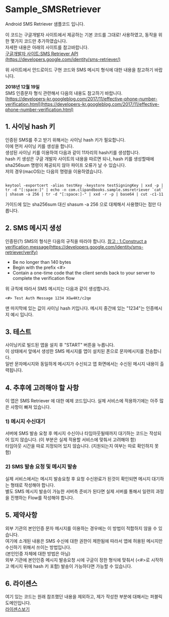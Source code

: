 Sample_SMSRetriever
=====================
Android SMS Retriever 샘플코드 입니다.

이 코드는 구글개발자 사이트에서 제공하는 기본 코드를 그대로! 사용하였고,
동작을 위한 몇가지 코드만 추가하였습니다.<br>
자세한 내용은 아래의 사이트를 참고바랍니다.<br>
[구글개발자 사이트:SMS Retriever API (https://developers.google.com/identity/sms-retriever/)](https://developers.google.com/identity/sms-retriever/)

위 사이트에서 안드로이드 구현 코드와 SMS 메시지 형식에 대한 내용을 참고하기 바랍니다.

**2018년 12월 19일**<br>
SMS 인증문자 형식 관련해서 다음의 내용도 참고하기 바랍니다.<br>
[https://developers-kr.googleblog.com/2017/11/effective-phone-number-verification.html](https://developers-kr.googleblog.com/2017/11/effective-phone-number-verification.html)


## 1. 사이닝 hash 키
인증된 SMS를 주고 받기 위해서는 사이닝 hash 키가 필요합니다.<br>
이에 먼저 사이닝 키를 생성을 합니다.<br>
생성된 사이닝 키를 이용하여 다음과 같이 11자리의 hash키를 생성합니다.<br>
hash 키 생성은 구글 개발자 사이트의 내용을 따르면 되나, hash 키를 생성할때에 sha256sum 명령이 제공되지 않아 파이프 오류가 날 수 있습니다.<br>
저의 경우(macOS)는 다음의 명령을 이용하였습니다.

<pre><code>
keytool -exportcert -alias testKey -keystore testSigningKey | xxd -p | tr -d "[:space:]" | echo -n com.clipandbooks.sample.smsretriever `cat` | shasum -a 256 | tr -d "[:space:]-" | xxd -r -p | base64 | cut -c1-11
</code></pre>
가이드에 있는 sha256sum 대신 shasum -a 256 으로 대체해서 사용했다는 점만 다릅니다.

## 2. SMS 메시지 생성
인증된(?) SMS의 형식은 다음의 규칙을 따라야 합니다.
[참고 : 1.Construct a verification message(https://developers.google.com/identity/sms-retriever/verify)](https://developers.google.com/identity/sms-retriever/verify)

* Be no longer than 140 bytes
* Begin with the prefix <#>
* Contain a one-time code that the client sends back to your server to complete the verification flow

위 규칙에 따라서 SMS 메시지는 다음과 같이 생성합니다.

<pre><code><#> Test Auth Message 1234 XGw4Kt/c2qe </code></pre>

맨 마지막에 있는 값이 사이닝 hash 키입니다.
메시지 중간에 있는 "1234"는 인증메시지 예시 입니다. 

## 3. 테스트
사이닝키로 빌드된 앱을 설치 후 "START" 버튼을 누릅니다.<br>
이 상태에서 앞에서 생성한 SMS 메시지를 앱이 설치된 폰으로 문자메시지를 전송합니다.<br>
일반 문자메시지와 동일하게 메시지가 수신되고 앱 화면에서는 수신된 메시지 내용이 출력됩니다.<br>

## 4. 추후에 고려해야 할 사항
이 앱은 SMS Retriever 에 대한 예제 코드입니다. 실제 서비스에 적용하기에는 아주 많은 사항이 빠져 있습니다.<br>

### 1) 메시지 수신대기
서버에 SMS 발송 요청 후 메시지 수신이나 타임아웃될때까지 대기하는 코드는 작성되어 있지 않습니다. (이 부분은 실제 적용할 서비스에 맞춰서 고려해야 함)<br>
타임아웃 시간을 따로 지정되어 있지 않습니다. (지원되는지 여부는 따로 확인하지 못함)<br>

### 2) SMS 발송 요청 및 메시지 발송
실제 서비스에서는 메시지 발송요청 후 요청 수신완료가 된것이 확인되면 메시지 대기하는 형태로 작성해야 합니다.<br>
별도 SMS 메시지 발송이 가능한 서버측 준비가 된다면 실제 서버를 통해서 일련의 과정을 진행하는 Flow를 작성해야 합니다.<br>

## 5. 제약사항
외부 기관의 본인인증 문자 메시지를 이용하는 경우에는 이 방법이 적합하지 않을 수 있습니다.<br>
여기에 소개된 내용은 SMS 수신에 대한 권한이 제한됨에 따라서 앱에 허용된 메시지만 수신하기 위해서 쓰이는 방법입니다.<br>
(본인인증 자체에 대한 방법은 아님)<br>
외부 기관에 본인인증 메시지 발송요청 시에 구글이 정한 형식에 맞춰서 (<#>로 시작하고 메시지 뒤에 hash 키 포함) 발송이 가능하다면 가능할 수 있습니다.<br>


## 6. 라이센스
여기 있는 코드는 원래 참조했던 내용을 제외하고, 제가 작성한 부분에 대해서는 퍼블릭 도메인입니다.<br>
[라이센스보기](LICENSE)

